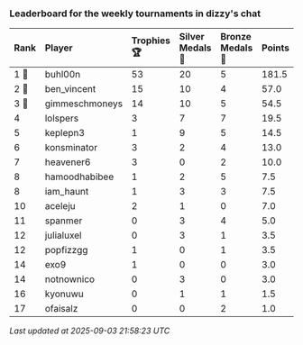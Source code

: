 ### Leaderboard for the weekly tournaments in dizzy's chat

| Rank  | Player         | Trophies 🏆 | Silver Medals 🥈 | Bronze Medals 🥉 | Points |
|:------|:---------------|:------------|:-----------------|:-----------------|:-------|
| 1 🥇  | buhl00n        | 53          | 20               | 5                | 181.5  |
| 2 🥈  | ben_vincent    | 15          | 10               | 4                | 57.0   |
| 3 🥉  | gimmeschmoneys | 14          | 10               | 5                | 54.5   |
| 4     | lolspers       | 3           | 7                | 7                | 19.5   |
| 5     | keplepn3       | 1           | 9                | 5                | 14.5   |
| 6     | konsminator    | 3           | 2                | 4                | 13.0   |
| 7     | heavener6      | 3           | 0                | 2                | 10.0   |
| 8     | hamoodhabibee  | 1           | 2                | 5                | 7.5    |
| 8     | iam_haunt      | 1           | 3                | 3                | 7.5    |
| 10    | aceleju        | 2           | 1                | 0                | 7.0    |
| 11    | spanmer        | 0           | 3                | 4                | 5.0    |
| 12    | julialuxel     | 0           | 3                | 1                | 3.5    |
| 12    | popfizzgg      | 1           | 0                | 1                | 3.5    |
| 14    | exo9           | 1           | 0                | 0                | 3.0    |
| 14    | notnownico     | 0           | 3                | 0                | 3.0    |
| 16    | kyonuwu        | 0           | 1                | 1                | 1.5    |
| 17    | ofaisalz       | 0           | 0                | 2                | 1.0    |

_Last updated at 2025-09-03 21:58:23 UTC_